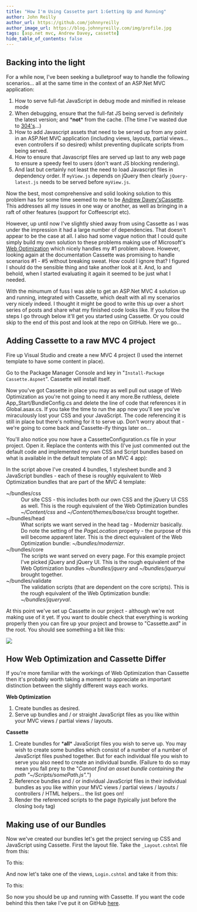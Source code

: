 ```yaml
---
title: "How I'm Using Cassette part 1:Getting Up and Running"
author: John Reilly
author_url: https://github.com/johnnyreilly
author_image_url: https://blog.johnnyreilly.com/img/profile.jpg
tags: [asp.net mvc, Andrew Davey, cassette]
hide_table_of_contents: false
---
```

## Backing into the light

 For a while now, I've been seeking a bulletproof way to handle the following scenarios... all at the same time in the context of an ASP.Net MVC application:

1. How to serve full-fat JavaScript in debug mode and minified in release mode
2. When debugging, ensure that the full-fat JS being served is definitely the latest version; and \***not**\* from the cache. (The time I've wasted due to [304's](<http://en.wikipedia.org/wiki/List_of_HTTP_status_codes#304>)...)
3. How to add Javascript assets that need to be served up from any point in an ASP.Net MVC application (including views, layouts, partial views... even controllers if so desired) whilst preventing duplicate scripts from being served.
4. How to ensure that Javascript files are served up last to any web page to ensure a speedy feel to users (don't want JS blocking rendering).
5. And last but certainly not least the need to load Javascript files in dependency order. If `myView.js` depends on jQuery then clearly `jQuery-latest.js` needs to be served before `myView.js`.



Now the best, most comprehensive and solid looking solution to this problem has for some time seemed to me to be [Andrew Davey's](<http://aboutcode.net/>)[Cassette](<http://getcassette.net/>). This addresses all my issues in one way or another, as well as bringing in a raft of other features (support for Coffeescript etc).

However, up until now I've slightly shied away from using Cassette as I was under the impression it had a large number of dependencies. That doesn't appear to be the case at all. I also had some vague notion that I could quite simply build my own solution to these problems making use of Microsoft's [Web Optimization](<http://nuget.org/packages/Microsoft.AspNet.Web.Optimization/1.0.0>) which nicely handles my #1 problem above. However, looking again at the documentation Cassette was promising to handle scenarios #1 - #5 without breaking sweat. How could I ignore that? I figured I should do the sensible thing and take another look at it. And, lo and behold, when I started evaluating it again it seemed to be just what I needed.

With the minumum of fuss I was able to get an ASP.Net MVC 4 solution up and running, integrated with Cassette, which dealt with all my scenarios very nicely indeed. I thought it might be good to write this up over a short series of posts and share what my finished code looks like. If you follow the steps I go through below it'll get you started using Cassette. Or you could skip to the end of this post and look at the repo on GitHub. Here we go...

## Adding Cassette to a raw MVC 4 project

Fire up Visual Studio and create a new MVC 4 project (I used the internet template to have some content in place).

Go to the Package Manager Console and key in "`Install-Package Cassette.Aspnet`". Cassette will install itself.

Now you've got Cassette in place you may as well pull out usage of Web Optimization as you're not going to need it any more.Be ruthless, delete App\_Start/BundleConfig.cs and delete the line of code that references it in Global.asax.cs. If you take the time to run the app now you'll see you've miraculously lost your CSS and your JavaScript. The code referencing it is still in place but there's nothing for it to serve up. Don't worry about that - we're going to come back and Cassette-ify things later on...

You'll also notice you now have a CassetteConfiguration.cs file in your project. Open it. Replace the contents with this (I've just commented out the default code and implemented my own CSS and Script bundles based on what is available in the default template of an MVC 4 app):

<script src="https://gist.github.com/johnnyreilly/5393608.js?file=CassetteConfiguration.cs"></script>

In the script above I've created 4 bundles, 1 stylesheet bundle and 3 JavaScript bundles - each of these is roughly equivalent to Web Optimization bundles that are part of the MVC 4 template:

<dl><dt>~/bundles/css</dt><dd>Our site CSS - this includes both our own CSS and the jQuery UI CSS as well. This is the rough equivalent of the Web Optimization bundles <em>~/Content/css</em> and <em>~/Content/themes/base/css</em> brought together.</dd><dt>~/bundles/head</dt><dd>What scripts we want served in the head tag - Modernizr basically. Do note the setting of the <em>PageLocation</em> property - the purpose of this will become apparent later. This is the direct equivalent of the Web Optimization bundle: <em>~/bundles/modernizr</em>.</dd><dt>~/bundles/core</dt><dd>The scripts we want served on every page. For this example project I've picked jQuery and jQuery UI. This is the rough equivalent of the Web Optimization bundles <em>~/bundles/jquery</em> and <em>~/bundles/jqueryui</em> brought together.</dd><dt>~/bundles/validate</dt><dd>The validation scripts (that are dependent on the core scripts). This is the rough equivalent of the Web Optimization bundle: <em>~/bundles/jqueryval</em>.</dd></dl>

At this point we've set up Cassette in our project - although we're not making use of it yet. If you want to double check that everything is working properly then you can fire up your project and browse to "Cassette.axd" in the root. You should see something a bit like this:

![](http://1.bp.blogspot.com/-xM9iU6HjB7o/UWzjAN5EieI/AAAAAAAAAaA/EAXTTnD6vdY/s320/CassetteScripts.png)

## How Web Optimization and Cassette Differ

If you're more familiar with the workings of Web Optimization than Cassette then it's probably worth taking a moment to appreciate an important distinction between the slightly different ways each works.

**Web Optimization**

1. Create bundles as desired.
2. Serve up bundles and / or straight JavaScript files as you like within your MVC views / partial views / layouts. 



**Cassette**

1. Create bundles for \***all**\* JavaScript files you wish to serve up. You may wish to create some bundles which consist of a number of a number of JavaScript files pushed together. But for each individual file you wish to serve you also need to create an individual bundle. (Failure to do so may mean you fall prey to the "*Cannot find an asset bundle containing the path "\~/Scripts/somePath.js".*")
2. Reference bundles and / or individual JavaScript files in their individual bundles as you like within your MVC views / partial views / layouts / controllers / HTML helpers... the list goes on!
3. Render the referenced scripts to the page (typically just before the closing `body` tag)



## Making use of our Bundles

Now we've created our bundles let's get the project serving up CSS and JavaScript using Cassette. First the layout file. Take the `_Layout.cshtml` file from this:

<script src="https://gist.github.com/johnnyreilly/5393608.js?file=_LayoutBefore.cshtml"></script>

To this:

<script src="https://gist.github.com/johnnyreilly/5393608.js?file=_LayoutAfter.cshtml"></script>

And now let's take one of the views, `Login.cshtml` and take it from this:

<script src="https://gist.github.com/johnnyreilly/5393608.js?file=LoginBefore.cshtml"></script>

To this:

<script src="https://gist.github.com/johnnyreilly/5393608.js?file=LoginAfter.cshtml"></script>

So now you should be up and running with Cassette. If you want the code behind this then take I've put it on GitHub [here](<https://github.com/johnnyreilly/CassetteDemo>).


